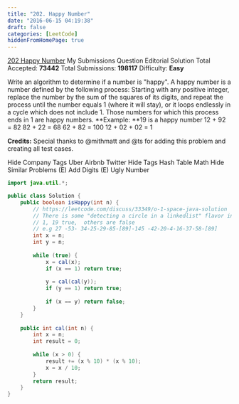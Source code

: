 ```yaml
---
title: "202. Happy Number"
date: "2016-06-15 04:19:38"
draft: false
categories: [LeetCode]
hiddenFromHomePage: true
---
```

[202  Happy Number](https://leetcode.com/problems/happy-number/)
My Submissions
Question
Editorial Solution
Total Accepted: **73442** Total Submissions: **198117** Difficulty: **Easy**

Write an algorithm to determine if a number is "happy".
A happy number is a number defined by the following process: Starting with any positive integer, replace the number by the sum of the squares of its digits, and repeat the process until the number equals 1 (where it will stay), or it loops endlessly in a cycle which does not include 1. Those numbers for which this process ends in 1 are happy numbers.
**Example: **19 is a happy number
12 + 92 = 82
82 + 22 = 68
62 + 82 = 100
12 + 02 + 02 = 1

**Credits:**
Special thanks to @mithmatt and @ts for adding this problem and creating all test cases.

Hide Company Tags Uber Airbnb Twitter
Hide Tags Hash Table Math
Hide Similar Problems (E) Add Digits (E) Ugly Number
```java
import java.util.*;

public class Solution {
    public boolean isHappy(int n) {
        // https://leetcode.com/discuss/33349/o-1-space-java-solution
		// There is some "detecting a circle in a linkedlist" flavor in this solution. Nice!
		// 1, 19 true,  others are false 
		// e.g 27 -53- 34-25-29-85-[89]-145 -42-20-4-16-37-58-[89]
	    int x = n;
	    int y = n;
	    
	    while (true) {
	        x = cal(x);
	        if (x == 1) return true;
	        
	        y = cal(cal(y));
	        if (y == 1) return true;
	        
	        if (x == y) return false;
	    }
    }
    
    public int cal(int n) {
        int x = n;
        int result = 0;
        
        while (x > 0) {
            result += (x % 10) * (x % 10);
            x = x / 10;
        }
        return result;
    }
}
```
